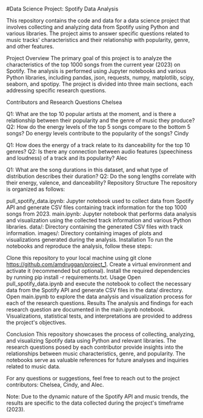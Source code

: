 #Data Science Project: Spotify Data Analysis

This repository contains the code and data for a data science project that involves collecting and analyzing data from Spotify using Python and various libraries. The project aims to answer specific questions related to music tracks' characteristics and their relationship with popularity, genre, and other features.

Project Overview
The primary goal of this project is to analyze the characteristics of the top 1000 songs from the current year (2023) on Spotify. The analysis is performed using Jupyter notebooks and various Python libraries, including pandas, json, requests, numpy, matplotlib, scipy, seaborn, and spotipy. The project is divided into three main sections, each addressing specific research questions.

Contributors and Research Questions
Chelsea

Q1: What are the top 10 popular artists at the moment, and is there a relationship between their popularity and the genre of music they produce?
Q2: How do the energy levels of the top 5 songs compare to the bottom 5 songs? Do energy levels contribute to the popularity of the songs?
Cindy

Q1: How does the energy of a track relate to its danceability for the top 10 genres?
Q2: Is there any connection between audio features (speechiness and loudness) of a track and its popularity?
Alec

Q1: What are the song durations in this dataset, and what type of distribution describes their duration?
Q2: Do the song lengths correlate with their energy, valence, and danceability?
Repository Structure
The repository is organized as follows:

pull_spotify_data.ipynb: Jupyter notebook used to collect data from Spotify API and generate CSV files containing track information for the top 1000 songs from 2023.
main.ipynb: Jupyter notebook that performs data analysis and visualization using the collected track information and various Python libraries.
data/: Directory containing the generated CSV files with track information.
images/: Directory containing images of plots and visualizations generated during the analysis.
Installation
To run the notebooks and reproduce the analysis, follow these steps:

Clone this repository to your local machine using git clone <https://github.com/amdruggan/project_1>.
Create a virtual environment and activate it (recommended but optional).
Install the required dependencies by running pip install -r requirements.txt.
Usage
Open pull_spotify_data.ipynb and execute the notebook to collect the necessary data from the Spotify API and generate CSV files in the data/ directory.
Open main.ipynb to explore the data analysis and visualization process for each of the research questions.
Results
The analysis and findings for each research question are documented in the main.ipynb notebook. Visualizations, statistical tests, and interpretations are provided to address the project's objectives.

Conclusion
This repository showcases the process of collecting, analyzing, and visualizing Spotify data using Python and relevant libraries. The research questions posed by each contributor provide insights into the relationships between music characteristics, genre, and popularity. The notebooks serve as valuable references for future analyses and inquiries related to music data.

For any questions or suggestions, feel free to reach out to the project contributors: Chelsea, Cindy, and Alec.

Note: Due to the dynamic nature of the Spotify API and music trends, the results are specific to the data collected during the project's timeframe (2023).